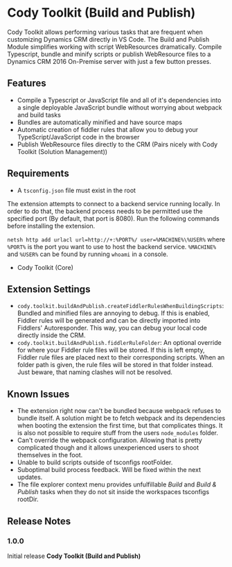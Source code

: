 # Cody Toolkit (Build and Publish)

Cody Toolkit allows performing various tasks that are frequent when customizing Dynamics CRM directly in VS Code.
The Build and Publish Module simplifies working with script WebResources dramatically. Compile Typescript, bundle and minify scripts or publish WebResource files to a Dynamics CRM 2016 On-Premise server with just a few button presses.

## Features

-   Compile a Typescript or JavaScript file and all of it's dependencies into a single deployable JavaScript bundle without worrying about webpack and build tasks
-   Bundles are automatically minified and have source maps
-   Automatic creation of fiddler rules that allow you to debug your TypeScript/JavaScript code in the browser
-   Publish WebResource files directly to the CRM (Pairs nicely with Cody Toolkit (Solution Management))

## Requirements

-   A `tsconfig.json` file must exist in the root

The extension attempts to connect to a backend service running locally. In order to do that, the backend process needs
to be permitted use the specified port (By default, that port is 8080).
Run the following commands before installing the extension.

`netsh http add urlacl url=http://+:%PORT%/ user=%MACHINE%\%USER%` where `%PORT%` is the port you want to use to
host the backend service. `%MACHINE%` and `%USER%` can be found by running `whoami` in a console.

-   Cody Toolkit (Core)

## Extension Settings

-   `cody.toolkit.buildAndPublish.createFiddlerRulesWhenBuildingScripts`: Bundled and minified files are annoying to debug. If this is enabled, Fiddler rules will be generated and can be directly imported into Fiddlers' Autoresponder. This way, you can debug your local code directly inside the CRM.
-   `cody.toolkit.buildAndPublish.fiddlerRuleFolder`: An optional override for where your Fiddler rule files will be stored. If this is left empty, Fiddler rule files are placed next to their corresponding scripts. When an folder path is given, the rule files will be stored in that folder instead. Just beware, that naming clashes will not be resolved.

## Known Issues

-   The extension right now can't be bundled because webpack refuses to bundle itself. A solution might be to fetch webpack and its dependencies when booting the extension the first time, but that complicates things. It is also not possible to require stuff from the users `node_modules` folder.
-   Can't override the webpack configuration. Allowing that is pretty complicated though and it allows unexperienced users to shoot themselves in the foot.
-   Unable to build scripts outside of tsconfigs rootFolder.
-   Suboptimal build process feedback. Will be fixed within the next updates.
-   The file explorer context menu provides unfulfillable _Build_ and _Build & Publish_ tasks when they do not sit inside the workspaces tsconfigs rootDir.
## Release Notes

### 1.0.0

Initial release **Cody Toolkit (Build and Publish)**
